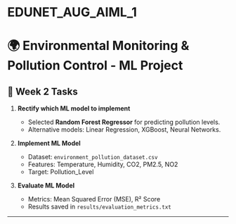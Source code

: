 # EDUNET_AUG_AIML_1
# 🌍 Environmental Monitoring & Pollution Control - ML Project

## 📌 Week 2 Tasks
1. **Rectify which ML model to implement**  
   - Selected **Random Forest Regressor** for predicting pollution levels.  
   - Alternative models: Linear Regression, XGBoost, Neural Networks.  

2. **Implement ML Model**  
   - Dataset: `environment_pollution_dataset.csv`  
   - Features: Temperature, Humidity, CO2, PM2.5, NO2  
   - Target: Pollution_Level  

3. **Evaluate ML Model**  
   - Metrics: Mean Squared Error (MSE), R² Score  
   - Results saved in `results/evaluation_metrics.txt`

---
